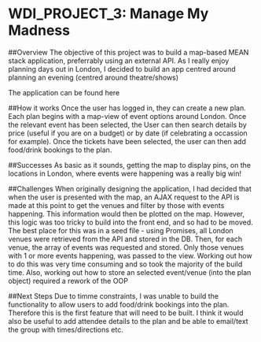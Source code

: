 # WDI\_PROJECT\_3: Manage My Madness

##Overview
The objective of this project was to build a map-based MEAN stack application, preferrably using an external API. As I really enjoy planning days out in London, I decided to build an app centred around planning an evening (centred around theatre/shows)

The application can be found here

##How it works
Once the user has logged in, they can create a new plan. Each plan begins with a map-view of event options around London. Once the relevant event has been selected, the User can then search details by price (useful if you are on a budget) or by date (if celebrating a occassion for example). Once the tickets have been selected, the user can then add food/drink bookings to the plan. 

##Successes
As basic as it sounds, getting the map to display pins, on the locations in London, where events were happening was a really big win!

##Challenges
When originally designing the application, I had decided that when the user is presented with the map, an AJAX request to the API is made at this point to get the venues and filter by those with events happening. This information would then be plotted on the map. However, this logic was too tricky to build into the front end, and so had to be moved. The best place for this was in a seed file - using Promises, all London venues were retrieved from the API and stored in the DB. Then, for each venue, the array of events was requested and stored. Only those venues with 1 or more events happening, was passed to the view. 
Working out how to do this was very time consuming and so took the majority of the build time. Also, working out how to store an selected  event/venue (into the plan object) required a rework of the OOP 
 
##Next Steps
Due to timme constraints, I was unable to build the functionality to allow users to add food/drink bookings into the plan. Therefore this is the first feature that will need to be built. I think it would also be useful to add attendee details to the plan and be able to email/text the group with times/directions etc.
